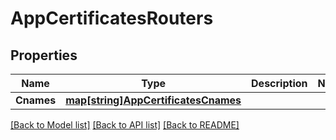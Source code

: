 # AppCertificatesRouters

## Properties
Name | Type | Description | Notes
------------ | ------------- | ------------- | -------------
**Cnames** | [**map[string]AppCertificatesCnames**](AppCertificates_cnames.md) |  | 

[[Back to Model list]](../README.md#documentation-for-models) [[Back to API list]](../README.md#documentation-for-api-endpoints) [[Back to README]](../README.md)


